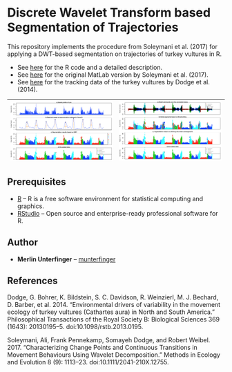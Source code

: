 # Discrete Wavelet Transform based Segmentation of Trajectories
This repository implements the procedure from Soleymani et al. (2017) for applying a DWT-based segmentation on trajectories of turkey vultures in R.

* See [here](https://munterfinger.github.io/dwt-based-segmentation/) for the R code and a detailed description.
* See [here](http://onlinelibrary.wiley.com/doi/10.1111/2041-210X.12755/abstract) for the original MatLab version by Soleymani et al. (2017).
* See [here](http://dx.doi.org/10.5441/001/1.46ft1k05) for the tracking data of the turkey vultures by Dodge et al. (2014).

|![](figs/a9_result.png)|![](figs/d5_result.png)|
|---|---|

## Prerequisites

* [R](https://www.r-project.org/) – R is a free software environment for statistical computing and graphics.
* [RStudio](https://www.rstudio.com/) – Open source and enterprise-ready professional software for R.

## Author

* **Merlin Unterfinger** – [munterfinger](https://github.com/munterfinger)

## References
Dodge, G. Bohrer, K. Bildstein, S. C. Davidson, R. Weinzierl, M. J. Bechard, D. Barber, et al. 2014. “Environmental drivers of variability in the movement ecology of turkey vultures (Cathartes aura) in North and South America.” Philosophical Transactions of the Royal Society B: Biological Sciences 369 (1643): 20130195–5. doi:10.1098/rstb.2013.0195.

Soleymani, Ali, Frank Pennekamp, Somayeh Dodge, and Robert Weibel. 2017. “Characterizing Change Points and Continuous Transitions in Movement Behaviours Using Wavelet Decomposition.” Methods in Ecology and Evolution 8 (9): 1113–23. doi:10.1111/2041-210X.12755.